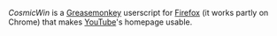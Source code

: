 _CosmicWin_ is a [Greasemonkey](http://www.greasespot.net/) userscript for [Firefox](http://firefox.com/) (it works partly on Chrome) that makes [YouTube](http://youtube.com/)'s homepage usable.
